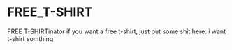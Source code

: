 # FREE_T-SHIRT
FREE T-SHIRTinator
if you want a free t-shirt, just put some shit here:
i want t-shirt
somthing
